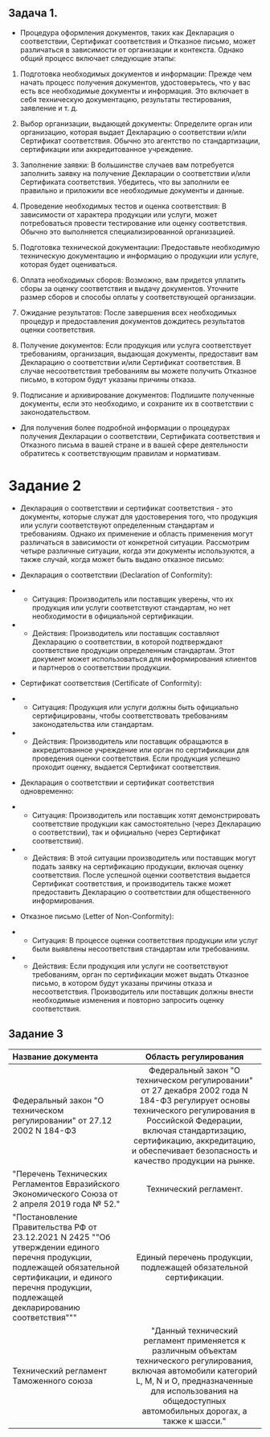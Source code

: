 ## Задача 1.
 - Процедура оформления документов, таких как Декларация о соответствии, Сертификат соответствия и Отказное письмо, может различаться в зависимости от организации и контекста. Однако общий процесс включает следующие этапы:

1. Подготовка необходимых документов и информации: Прежде чем начать процесс получения документов, удостоверьтесь, что у вас есть все необходимые документы и информация. Это включает в себя техническую документацию, результаты тестирования, заявление и т. д.

2. Выбор организации, выдающей документы: Определите орган или организацию, которая выдает Декларацию о соответствии и/или Сертификат соответствия. Обычно это агентство по стандартизации, сертификации или аккредитованное учреждение.

3. Заполнение заявки: В большинстве случаев вам потребуется заполнить заявку на получение Декларации о соответствии и/или Сертификата соответствия. Убедитесь, что вы заполнили ее правильно и приложили все необходимые документы и данные.

4. Проведение необходимых тестов и оценка соответствия: В зависимости от характера продукции или услуги, может потребоваться провести тестирование или оценку соответствия. Обычно это выполняется специализированной организацией.

5. Подготовка технической документации: Предоставьте необходимую техническую документацию и информацию о продукции или услуге, которая будет оцениваться.

6. Оплата необходимых сборов: Возможно, вам придется уплатить сборы за оценку соответствия и выдачу документов. Уточните размер сборов и способы оплаты у соответствующей организации.

7. Ожидание результатов: После завершения всех необходимых процедур и предоставления документов дождитесь результатов оценки соответствия.

8. Получение документов: Если продукция или услуга соответствует требованиям, организация, выдающая документы, предоставит вам Декларацию о соответствии и/или Сертификат соответствия. В случае несоответствия требованиям вы можете получить Отказное письмо, в котором будут указаны причины отказа.

9. Подписание и архивирование документов: Подпишите полученные документы, если это необходимо, и сохраните их в соответствии с законодательством.

- Для получения более подробной информации о процедурах получения Декларации о соответствии, Сертификата соответствия и Отказного письма в вашей стране и в вашей сфере деятельности обратитесь к соответствующим правилам и нормативам.
# Задание 2

- Декларация о соответствии и сертификат соответствия - это документы, которые служат для удостоверения того, что продукция или услуги соответствуют определенным стандартам и требованиям. Однако их применение и область применения могут различаться в зависимости от конкретной ситуации. Рассмотрим четыре различные ситуации, когда эти документы используются, а также случай, когда может быть выдано отказное письмо:

- Декларация о соответствии (Declaration of Conformity):

- - Ситуация: Производитель или поставщик уверены, что их продукция или услуги соответствуют стандартам, но нет необходимости в официальной сертификации.

- - Действия: Производитель или поставщик составляют Декларацию о соответствии, в которой подтверждают соответствие продукции определенным стандартам. Этот документ может использоваться для информирования клиентов и партнеров о соответствии продукции.

- Сертификат соответствия (Certificate of Conformity):

- - Ситуация: Продукция или услуги должны быть официально сертифицированы, чтобы соответствовать требованиям законодательства или стандартам.

- - Действия: Производитель или поставщик обращаются в аккредитованное учреждение или орган по сертификации для проведения оценки соответствия. Если продукция успешно проходит оценку, выдается Сертификат соответствия.

- Декларация о соответствии и сертификат соответствия одновременно:

- - Ситуация: Производитель или поставщик хотят демонстрировать соответствие продукции как самостоятельно (через Декларацию о соответствии), так и официально (через Сертификат соответствия).

- - Действия: В этой ситуации производитель или поставщик могут подать заявку на сертификацию продукции, включая оценку соответствия. После успешной оценки соответствия выдается Сертификат соответствия, и производитель также может предоставить Декларацию о соответствии для общественного информирования.

- Отказное письмо (Letter of Non-Conformity):

- - Ситуация: В процессе оценки соответствия продукции или услуг были выявлены несоответствия стандартам или требованиям.

- - Действия: Если продукция или услуги не соответствуют требованиям, орган по сертификации может выдать Отказное письмо, в котором будут указаны причины отказа и несоответствия. Производитель или поставщик должны внести необходимые изменения и повторно запросить оценку соответствия.

## Задание 3

Название документа    | Область регулирования 
:----   |:----------:
Федеральный закон "О техническом регулировании" от 27.12 2002 N 184-ФЗ |     Федеральный закон "О техническом регулировании" от 27 декабря 2002 года N 184-ФЗ регулирует основы технического регулирования в Российской Федерации, включая стандартизацию, сертификацию, аккредитацию, и обеспечивает безопасность и качество продукции на рынке.      
"Перечень Технических Регламентов Евразийского Экономического Союза от 2 апреля 2019 года № 52."   |     Технический регламент.      
"Постановление Правительства РФ от 23.12.2021 N 2425 ""Об утверждении единого перечня продукции, подлежащей обязательной сертификации, и единого перечня продукции, подлежащей декларированию соответствия""" |     Единый перечень продукции, подлежащей обязательной сертификации.
Технический регламент Таможенного союза |   "Данный технический регламент применяется к различным объектам технического регулирования, включая автомобили категорий L, M, N и O, предназначенные для использования на общедоступных автомобильных дорогах, а также к шасси."